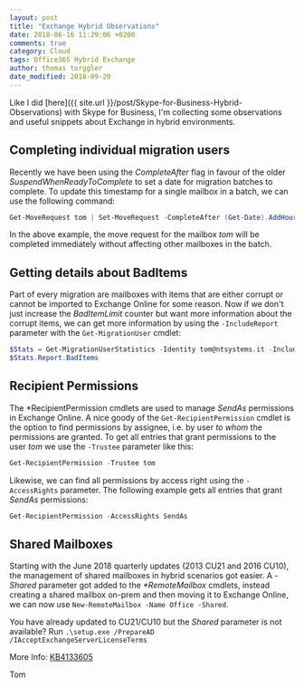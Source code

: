 ```yaml
---
layout: post
title: "Exchange Hybrid Observations"
date: 2018-06-16 11:29:06 +0200
comments: true
category: Cloud
tags: Office365 Hybrid Exchange
author: thomas torggler
date_modified: 2018-09-20
---
```


Like I did [here]({{ site.url }}/post/Skype-for-Business-Hybrid-Observations) with Skype for Business, I'm collecting some observations and useful snippets about Exchange in hybrid environments.

<!-- more -->

## Completing individual migration users

Recently we have been using the _CompleteAfter_ flag in favour of the older _SuspendWhenReadyToComplete_ to set a date for migration batches to complete. To update this timestamp for a single mailbox in a batch, we can use the following command:

```powershell
Get-MoveRequest tom | Set-MoveRequest -CompleteAfter (Get-Date).AddHours(-1)
```

In the above example, the move request for the mailbox _tom_ will be completed immediately without affecting other mailboxes in the batch.

## Getting details about BadItems

Part of every migration are mailboxes with items that are either corrupt or cannot be imported to Exchange Online for some reason. Now if we don't just increase the _BadItemLimit_ counter but want more information about the corrupt items, we can get more information by using the `-IncludeReport` parameter with the `Get-MigrationUser` cmdlet:

```powershell
$Stats = Get-MigrationUserStatistics -Identity tom@ntsystems.it -IncludeReport 
$Stats.Report.BadItems
```

## Recipient Permissions

The *RecipientPermission cmdlets are used to manage _SendAs_ permissions in Exchange Online. A nice goody of the `Get-RecipientPermission` cmdlet is the option to find permissions by assignee, i.e. by user _to whom_ the permissions are granted. To get all entries that grant permissions to the user _tom_ we use the `-Trustee` parameter like this:

```powershell
Get-RecipientPermission -Trustee tom
```

Likewise, we can find all permissions by access right using the `-AccessRights` parameter. The following example gets all entries that grant _SendAs_ permissions: 

```powershell
Get-RecipientPermission -AccessRights SendAs
```

## Shared Mailboxes

Starting with the June 2018 quarterly updates (2013 CU21 and 2016 CU10), the management of shared mailboxes in hybrid scenarios got easier. A _-Shared_ parameter got added to the _*RemoteMailbox_ cmdlets, instead creating a shared mailbox on-prem and then moving it to Exchange Online, we can now use `New-RemoteMailbox -Name Office -Shared`. 

You have already updated to CU21/CU10 but the _Shared_ parameter is not available? Run `.\setup.exe /PrepareAD /IAcceptExchangeServerLicenseTerms`

More Info: [KB4133605](https://support.microsoft.com/help/4133605/cmdlets-to-create-modify-remote-shared-mailbox-in-on-premises-exchange)


Tom
